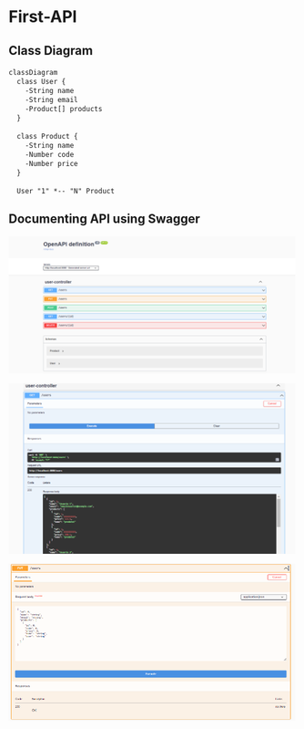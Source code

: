 # First-API
## Class Diagram

```mermaid
classDiagram
  class User {
    -String name
    -String email
    -Product[] products
  }

  class Product {
    -String name
    -Number code
    -Number price
  }

  User "1" *-- "N" Product
```
## Documenting API using Swagger
<p align="center">

  <img src="https://github.com/MarcosViniSil/First-API/blob/main/images/swagger1.PNG" alt="swagger documentation1">
</p>
<p align="center">

  <img src="https://github.com/MarcosViniSil/First-API/blob/main/images/swagger2.PNG" alt="swagger documentation2">
</p>
<p align="center">

  <img src="https://github.com/MarcosViniSil/First-API/blob/main/images/swagger3.PNG" alt="swagger documentation3">
</p>
